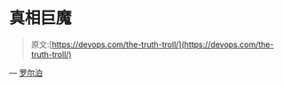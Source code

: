 # 真相巨魔

> 原文:[https://devops.com/the-truth-troll/](https://devops.com/the-truth-troll/)

— [罗尔泊](https://devops.com/author/breselman/)